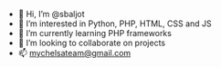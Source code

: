 - 👋 Hi, I’m @sbaljot
- 👀 I’m interested in Python, PHP, HTML, CSS and JS
- 🌱 I’m currently learning PHP frameworks
- 💞️ I’m looking to collaborate on projects
- 📫 mychelsateam@gmail.com

<!---
sbaljot/sbaljot is a ✨ special ✨ repository because its `README.md` (this file) appears on your GitHub profile.
You can click the Preview link to take a look at your changes.
--->
